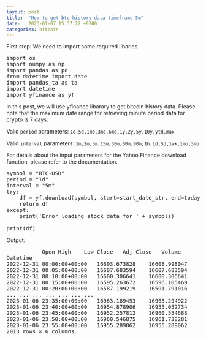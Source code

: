 ```yaml
---
layout: post
title:  "How to get btc history data timeframe 5m"
date:   2023-01-07 15:37:22 +0700
categories: bitcoin
---
```

First step: We need to import some required libaries
<pre>
import os
import numpy as np
import pandas as pd
from datetime import date
import pandas_ta as ta
import datetime
import yfinance as yf
</pre>

In this post, we will use yfinance libarary to get bitcoin history data.
Please note that the maximum date range for retrieving minute period data for crypto is 7 days.

Valid `period` parameters: `1d,5d,1mo,3mo,6mo,1y,2y,5y,10y,ytd,max`

Valid `interval` parameters: `1m,2m,5m,15m,30m,60m,90m,1h,1d,5d,1wk,1mo,3mo`

For details about the input parameters for the Yahoo Finance download function, please refer to the documentation.

<pre>
symbol = "BTC-USD"
period = "1d"
interval = "5m"
try:
    df = yf.download(symbol, start=start_date_str, end=today_date_str, period=period, interval=interval, prepost=prepost)
    return df
except:
    print('Error loading stock data for ' + symbols)

print(df)
</pre>

Output: 

<pre>
           Open	High	Low	Close	Adj Close	Volume
Datetime						
2022-12-31 00:00:00+00:00	16603.673828	16608.998047	16603.673828	16608.707031	16608.707031	0
2022-12-31 00:05:00+00:00	16607.683594	16607.683594	16603.171875	16604.455078	16604.455078	11272192
2022-12-31 00:10:00+00:00	16600.306641	16600.306641	16595.078125	16595.078125	16595.078125	27757568
2022-12-31 00:15:00+00:00	16595.263672	16596.105469	16588.130859	16588.130859	16588.130859	18241536
2022-12-31 00:20:00+00:00	16587.199219	16591.791016	16587.199219	16591.367188	16591.367188	13036544
...	...	...	...	...	...	...
2023-01-06 23:35:00+00:00	16963.189453	16963.294922	16958.974609	16958.974609	16958.974609	4855808
2023-01-06 23:40:00+00:00	16954.878906	16955.052734	16952.363281	16952.363281	16952.363281	2331648
2023-01-06 23:45:00+00:00	16952.257812	16960.554688	16950.267578	16960.554688	16960.554688	5063680
2023-01-06 23:50:00+00:00	16960.546875	16961.738281	16958.941406	16958.941406	16958.941406	10934272
2023-01-06 23:55:00+00:00	16955.289062	16955.289062	16953.457031	16953.457031	16953.457031	4553728
2013 rows × 6 columns
</pre>
